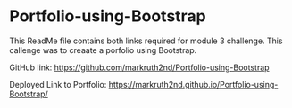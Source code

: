 # Portfolio-using-Bootstrap

This ReadMe file contains both links required for module 3 challenge. This callenge was to creaate a porfolio using Bootstrap.

GitHub link: https://github.com/markruth2nd/Portfolio-using-Bootstrap

Deployed Link to Portfolio: https://markruth2nd.github.io/Portfolio-using-Bootstrap/